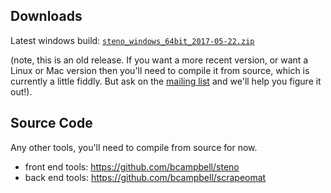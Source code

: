 ## Downloads

Latest windows build: [`steno_windows_64bit_2017-05-22.zip`](/dl/steno_windows_64bit_2017-05-22.zip)

(note, this is an old release. If you want a more recent version, or want a Linux or Mac version then you'll need to compile it from source, which is currently a little fiddly. But ask on the [mailing list](https://www.freelists.org/list/steno) and we'll help you figure it out!).

## Source Code

Any other tools, you'll need to compile from source for now.

- front end tools: https://github.com/bcampbell/steno
- back end tools: https://github.com/bcampbell/scrapeomat


